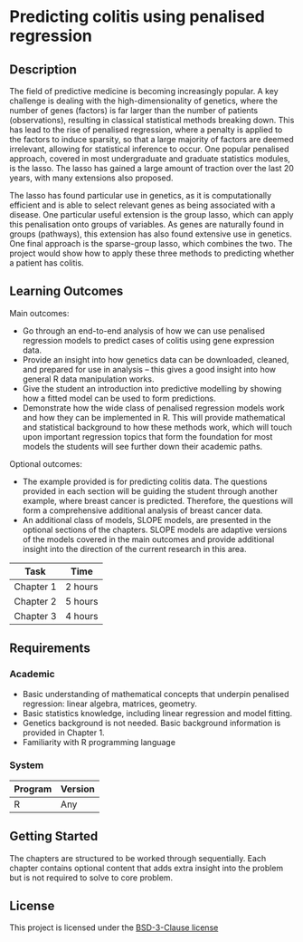 # Predicting colitis using penalised regression

## Description

The field of predictive medicine is becoming increasingly popular. A key challenge is dealing with the high-dimensionality of genetics, where the number of genes (factors) is far larger than the number of patients (observations), resulting in classical statistical methods breaking down. This has lead to the rise of penalised regression, where a penalty is applied to the factors to induce sparsity, so that a large majority of factors are deemed irrelevant, allowing for statistical inference to occur. One popular penalised approach, covered in most undergraduate and graduate statistics modules, is the lasso. The lasso has gained a large amount of traction over the last 20 years, with many extensions also proposed. 

The lasso has found particular use in genetics, as it is computationally efficient and is able to select relevant genes as being associated with a disease. One particular useful extension is the group lasso, which can apply this penalisation onto groups of variables. As genes are naturally found in groups (pathways), this extension has also found extensive use in genetics. One final approach is the sparse-group lasso, which combines the two. The project would show how to apply these three methods to predicting whether a patient has colitis. 

## Learning Outcomes
Main outcomes:
- Go through an end-to-end analysis of how we can use penalised regression models to predict cases of colitis using gene expression data.
- Provide an insight into how genetics data can be downloaded, cleaned, and prepared for use in analysis – this gives a good insight into how general R data manipulation works.
-	Give the student an introduction into predictive modelling by showing how a fitted model can be used to form predictions.
-	Demonstrate how the wide class of penalised regression models work and how they can be implemented in R. This will provide mathematical and statistical background to how these methods work, which will touch upon important regression topics that form the foundation for most models the students will see further down their academic paths.

Optional outcomes:
- The example provided is for predicting colitis data. The questions provided in each section will be guiding the student through another example, where breast cancer is predicted. Therefore, the questions will form a comprehensive additional analysis of breast cancer data.
- An additional class of models, SLOPE models, are presented in the optional sections of the chapters. SLOPE models are adaptive versions of the models covered in the main outcomes and provide additional insight into the direction of the current research in this area.
  

| Task       | Time    |
| ---------- | ------- |
| Chapter 1  | 2 hours |
| Chapter 2  | 5 hours |
| Chapter 3  | 4 hours |

## Requirements

### Academic

- Basic understanding of mathematical concepts that underpin penalised regression: linear algebra, matrices, geometry.
- Basic statistics knowledge, including linear regression and model fitting.
- Genetics background is not needed. Basic background information is provided in Chapter 1.
- Familiarity with R programming language

### System

| Program                  | Version                  |
| ------------------------ | ------------------------ |
| R                        | Any                      |

## Getting Started

The chapters are structured to be worked through sequentially. Each chapter contains optional content that adds extra insight into the problem but is not required to solve to core problem. 

## License

This project is licensed under the [BSD-3-Clause license](LICENSE.md)
